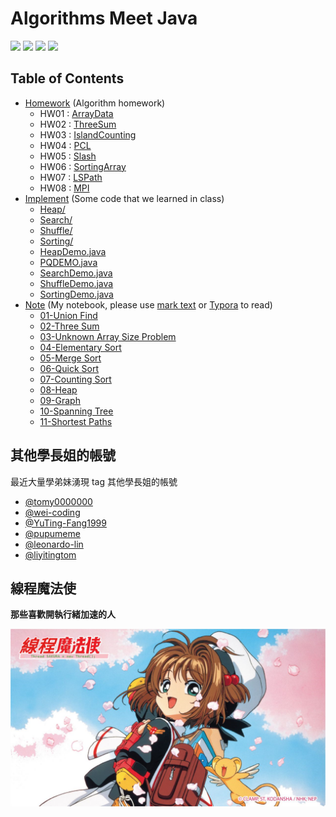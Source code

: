 # Algorithms Meet Java

![](https://img.shields.io/github/license/liao2000/Algorithms-Meet-Java?color=orange&style=flat-square) ![](https://img.shields.io/github/stars/liao2000/Algorithms-Meet-Java?style=flat-square) ![](https://img.shields.io/github/last-commit/liao2000/Algorithms-Meet-Java?style=flat-square) ![](https://img.shields.io/github/languages/code-size/liao2000/Algorithms-Meet-Java?color=green&style=flat-square)

## Table of Contents

+ [Homework](./Homework) (Algorithm homework)
    + HW01 : [ArrayData](./Homework/HW01_ArrayData)
    + HW02 : [ThreeSum](./Homework/HW02_ThreeSum)
    + HW03 : [IslandCounting](./Homework/HW03_IslandCounting)
    + HW04 : [PCL](./Homework/HW04_PCL)
    + HW05 : [Slash](./Homework/HW05_Slash)
    + HW06 : [SortingArray](./Homework/HW06_SortingArray)
    + HW07 : [LSPath](./Homework/HW07_LSPath)
    + HW08 : [MPI](./Homework/HW08_MPI)
+ [Implement](./Homework/Implement) (Some code that we learned in class)
    + [Heap/](https://github.com/liao2000/Algorithms-Meet-Java/tree/master/Implement/Heap)
    + [Search/](https://github.com/liao2000/Algorithms-Meet-Java/tree/master/Implement/Search)
    + [Shuffle/](https://github.com/liao2000/Algorithms-Meet-Java/tree/master/Implement/Shuffle)
    + [Sorting/](https://github.com/liao2000/Algorithms-Meet-Java/tree/master/Implement/Sorting)
    + [HeapDemo.java](https://github.com/liao2000/Algorithms-Meet-Java/blob/master/Implement/HeapDemo.java)
    + [PQDEMO.java](https://github.com/liao2000/Algorithms-Meet-Java/blob/master/Implement/PQDEMO.java)
    + [SearchDemo.java](https://github.com/liao2000/Algorithms-Meet-Java/blob/master/Implement/SearchDemo.java)
    + [ShuffleDemo.java](https://github.com/liao2000/Algorithms-Meet-Java/blob/master/Implement/ShuffleDemo.java)
    + [SortingDemo.java](https://github.com/liao2000/Algorithms-Meet-Java/blob/master/Implement/SortingDemo.java)
+ [Note](./Note) (My notebook, please use [mark text](https://marktext.app/) or [Typora](https://typora.io/) to read)
    + [01-Union Find](https://github.com/liao2000/Algorithms-Meet-Java/blob/master/Note/01-Union%20Find.md)
    + [02-Three Sum](https://github.com/liao2000/Algorithms-Meet-Java/blob/master/Note/02-Three%20Sum.md)
    + [03-Unknown Array Size Problem](https://github.com/liao2000/Algorithms-Meet-Java/blob/master/Note/03-Unknown%20Array%20Size%20Problem.md)
    + [04-Elementary Sort](https://github.com/liao2000/Algorithms-Meet-Java/blob/master/Note/04-Elementary%20Sort.md)
    + [05-Merge Sort](https://github.com/liao2000/Algorithms-Meet-Java/blob/master/Note/05-Merge%20Sort.md)
    + [06-Quick Sort](https://github.com/liao2000/Algorithms-Meet-Java/blob/master/Note/06-Quick%20Sort.md)
    + [07-Counting Sort](https://github.com/liao2000/Algorithms-Meet-Java/blob/master/Note/07-Counting%20Sort.md)
    + [08-Heap](https://github.com/liao2000/Algorithms-Meet-Java/blob/master/Note/08-Heap.md)
    + [09-Graph](https://github.com/liao2000/Algorithms-Meet-Java/blob/master/Note/09-Graph.md)
    + [10-Spanning Tree](https://github.com/liao2000/Algorithms-Meet-Java/blob/master/Note/10-Spanning%20Tree.md)
    + [11-Shortest Paths](https://github.com/liao2000/Algorithms-Meet-Java/blob/master/Note/11-Shortest%20Paths.md)

## 其他學長姐的帳號

最近大量學弟妹湧現 tag 其他學長姐的帳號

+ [@tomy0000000](https://github.com/tomy0000000)
+ [@wei-coding](https://github.com/wei-coding)
+ [@YuTing-Fang1999](https://github.com/YuTing-Fang1999)
+ [@pupumeme](https://github.com/pupumeme)
+ [@leonardo-lin](https://github.com/leonardo-lin)
+ [@liyitingtom](https://github.com/LiYiTingTom)

## 線程魔法使

**那些喜歡開執行緒加速的人**

![線程魔法使.png](線程魔法使.png)
